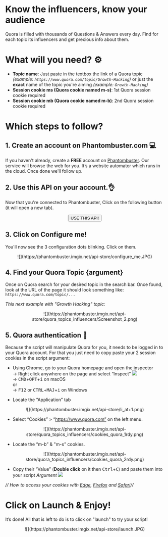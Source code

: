 # Know the influencers, know your audience
Quora is filled with thousands of Questions & Answers every day. Find for each topic its influencers and get precious info about them.

# What will you need? ⚙️ 
- **Topic name**: Just paste in the textbox the link of a Quora topic _(example: `https://www.quora.com/topic/Growth-Hacking`)_ or just the **exact** name of the topic you're aiming _(example: `Growth-Hacking`)_
- **Session cookie ms (Quora cookie named m-s)**: 1st Quora session cookie required
- **Session cookie mb (Quora cookie named m-b)**: 2nd Quora session cookie required

# Which steps to follow?
## 1. Create an account on Phantombuster.com 💻
If you haven't already, create a **FREE** account on [Phantombuster](https://phantombuster.com/register). Our service will browse the web for you. It’s a website automator which runs in the cloud. Once done we'll follow up.


## 2. Use this API on your account.👌
Now that you're connected to Phantombuster, Click on the following button (it will open a new tab).

<center><button type="button" class="btn btn-warning callToAction" onclick="useThisApi()">USE THIS API!</button></center>

## 3. Click on Configure me!
You'll now see the 3 configuration dots blinking. Click on them.

<center>![](https://phantombuster.imgix.net/api-store/configure_me.JPG)</center>

## 4. Find your Quora Topic {argument}

Once on Quora search for your desired topic in the search bar. Once found, look at the URL of the page it should look something like: `https://www.quora.com/topic/...`

_This next example with "Growth Hacking" topic:_
<center>![](https://phantombuster.imgix.net/api-store/quora_topics_influencers/Screenshot_2.png)</center>

## 5. Quora authentication 🔑 

Because the script will manipulate Quora for you, it needs to be logged in to your Quora account. For that you just need to copy paste your 2 session cookies in the script argument:
* Using Chrome, go to your Quora homepage and open the inspector  
→ Right click anywhere on the page and select “Inspect” ![](https://phantombuster.imgix.net/api-store/Inspect+browser.png)  
→ <kbd>CMD</kbd>+<kbd>OPT</kbd>+<kbd>i</kbd> on macOS  
or  
→ <kbd>F12</kbd> or <kbd>CTRL</kbd>+<kbd>MAJ</kbd>+<kbd>i</kbd> on Windows

* Locate the “Application” tab

<center>![](https://phantombuster.imgix.net/api-store/li_at+1.png)</center>

* Select “Cookies” > “https://www.quora.com” on the left menu.

<center>![](https://phantombuster.imgix.net/api-store/quora_topics_influencers/cookies_quora_1rdy.png)</center>

* Locate the “m-b” & "m-s" cookies.

<center>![](https://phantombuster.imgix.net/api-store/quora_topics_influencers/cookies_quora_2rdy.png)</center/>

* Copy their “Value” (**Double click** on it then <kbd>Ctrl</kbd>+<kbd>C</kbd>) and paste them into your script _Argument_ ![](https://phantombuster.imgix.net/api-store/argument.png)

_// How to access your cookies with <a href="https://wpdev.uservoice.com/forums/257854-microsoft-edge-developer/suggestions/6700922-cookie-inspection-and-editing" target="_blank">Edge</a>, <a href="https://developer.mozilla.org/en-US/docs/Tools/Storage_Inspector" target="_blank">Firefox</a> and <a href="https://www.macobserver.com/tmo/article/see_full_cookie_details_in_safari_5.1" target="_blank">Safari</a>//_

# Click on Launch & Enjoy!
It’s done! All that is left to do is to click on "launch" to try your script!
<center>![](https://phantombuster.imgix.net/api-store/launch.JPG)</center>
